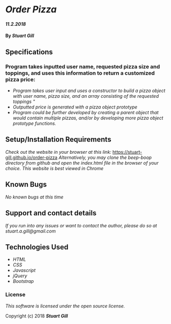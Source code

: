 # _Order Pizza_

#### _11.2.2018_

#### By _**Stuart Gill**_

## Specifications
### Program takes inputted user name, requested pizza size and toppings, and uses this information to return a customized pizza price:

* _Program takes user input and uses a constructor to build a pizza object with user name, pizza size, and an array consisting of the requested toppings "_
* _Outputted price is generated with a pizza object prototype_
* _Program could be further developed by creating a parent object that would contain multiple pizzas, and/or by developing more pizza object prototype functions._


## Setup/Installation Requirements
_Check out the website in your browser at this link:_ https://stuart-gill.github.io/order-pizza
_Alternatively, you may clone the beep-boop directory from github and open the index.html file in the browser of your choice._
_This website is best viewed in Chrome_

## Known Bugs

_No known bugs at this time_

## Support and contact details

_If you run into any issues or want to contact the author, please do so at stuart.a.gill@gmail.com_


## Technologies Used

* _HTML_
* _CSS_
* _Javascript_
* _jQuery_
* _Bootstrap_

### License

*This software is licensed under the open source license.*

Copyright (c) 2018 **_Stuart Gill_**